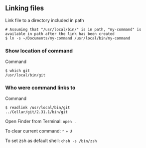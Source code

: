 ## Linking files

Link file to a directory included in path
```shell
# Assuming that "/usr/local/bin/" is in path, "my-command" is available in path after the link has been created
$ ln -s ~/Documents/my-command /usr/local/bin/my-command
```

### Show location of command
Command
```shell
$ which git
/usr/local/bin/git
```

### Who were command links to
Command
```shell
$ readlink /usr/local/bin/git
../Cellar/git/2.31.1/bin/git
```

Open Finder from Terminal: `open .`

To clear current command: `⌃` + `U`

To set zsh as default shell: `chsh -s /bin/zsh`